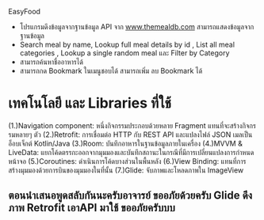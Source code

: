 EasyFood
- โปรแกรมดึงข้อมูลจากฐานข้อมูล API จาก  www.themealdb.com สามารถแสดงข้อมูลจากฐานข้อมูล 
- Search meal by name, Lookup full meal details by id , List all meal categories , Lookup a single random meal และ Filter by Category
- สามารถค้นหาชื่ออาหารได้
- สามารถกด Bookmark ในเมนูชอบได้ สามารถเพิ่ม ลบ Bookmark ได้


# เทคโนโลยี และ Libraries ที่ใช้
(1.)Navigation component: หนึ่งกิจกรรมประกอบด้วยหลาย Fragment แทนที่จะสร้างกิจกรรมหลายๆ ตัว
(2.)Retrofit: การเชื่อมต่อ HTTP กับ REST API และแปลงไฟล์ JSON เมลเป็นอ็อบเจ็กต์ Kotlin/Java
(3.)Room: บันทึกอาหารในฐานข้อมูลภายในเครื่อง
(4.)MVVM & LiveData: แยกโค้ดตรรกะออกจากมุมมองและบันทึกสถานะในกรณีที่มีการเปลี่ยนแปลงการกำหนดหน้าจอ
(5.)Coroutines: ดำเนินการโค้ดบางส่วนในพื้นหลัง
(6.)View Binding: แทนที่การสร้างมุมมองด้วยการบินของมุมมองในที่นั้น
(7.)Glide: จับภาพและโหลดภาพใน ImageView

## ตอนนำเสนอพูดสลับกันนะครับอาจารย์ ขออภัยด้วยครับ Glide ดึงภาพ Retrofit เอาAPI มาใช้ ขออภัยครับบบ
